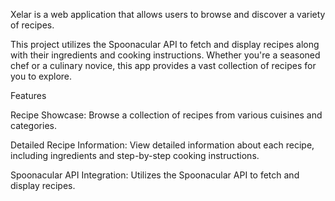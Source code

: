 Xelar is a web application that allows users to browse and discover a variety of recipes. 

This project utilizes the Spoonacular API to fetch and display recipes along with their ingredients and cooking instructions. Whether you're a seasoned chef or a culinary novice, this app provides a vast collection of recipes for you to explore.

Features

Recipe Showcase: Browse a collection of recipes from various cuisines and categories.

Detailed Recipe Information: View detailed information about each recipe, including ingredients and step-by-step cooking instructions.

Spoonacular API Integration: Utilizes the Spoonacular API to fetch and display recipes.
